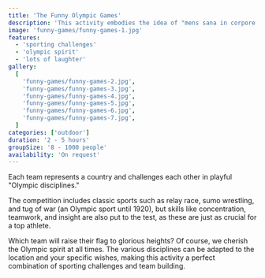 ```yaml
---
title: 'The Funny Olympic Games'
description: 'This activity embodies the idea of "mens sana in corpore sano" - a healthy mind in a healthy body.'
image: 'funny-games/funny-games-1.jpg'
features:
  - 'sporting challenges'
  - 'olympic spirit'
  - 'lots of laughter'
gallery:
  [
    'funny-games/funny-games-2.jpg',
    'funny-games/funny-games-3.jpg',
    'funny-games/funny-games-4.jpg',
    'funny-games/funny-games-5.jpg',
    'funny-games/funny-games-6.jpg',
    'funny-games/funny-games-7.jpg',
  ]
categories: ['outdoor']
duration: '2 - 5 hours'
groupSize: '8 - 1000 people'
availability: 'On request'
---
```


Each team represents a country and challenges each other in playful "Olympic disciplines."

The competition includes classic sports such as relay race, sumo wrestling, and tug of war (an Olympic sport until 1920), but skills like concentration, teamwork, and insight are also put to the test, as these are just as crucial for a top athlete.

Which team will raise their flag to glorious heights? Of course, we cherish the Olympic spirit at all times. The various disciplines can be adapted to the location and your specific wishes, making this activity a perfect combination of sporting challenges and team building.

